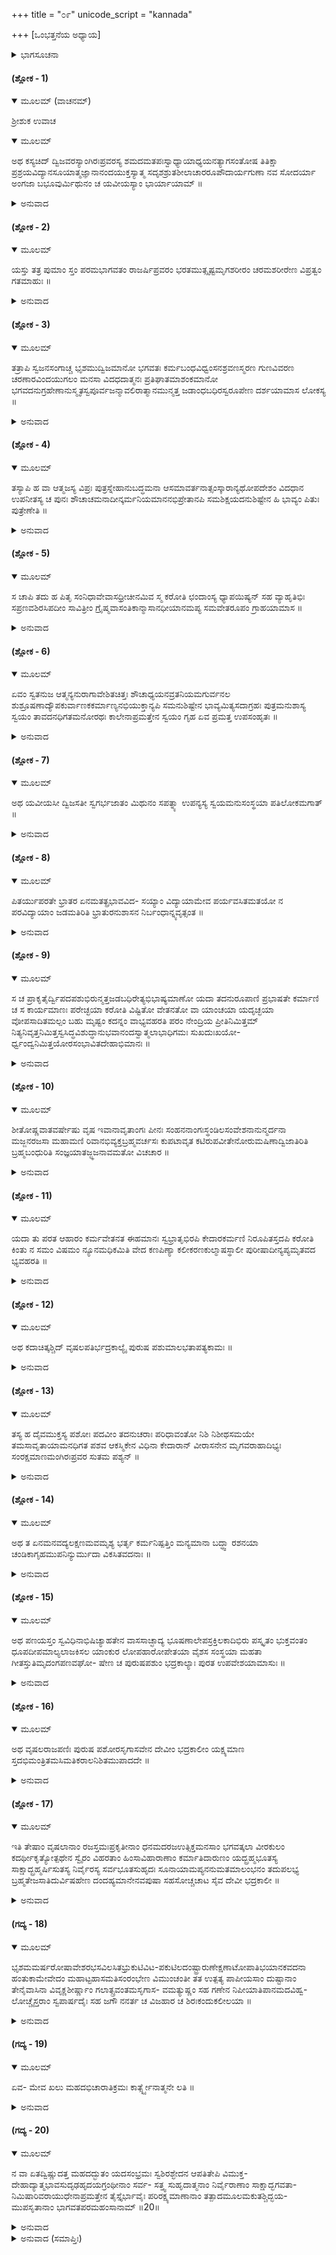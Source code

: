 +++
title = "೦೯"
unicode_script = "kannada"

+++
[ಒಂಭತ್ತನೆಯ ಅಧ್ಯಾಯ]



<details><summary>ಭಾಗಸೂಚನಾ</summary>

ಬ್ರಾಹ್ಮಣಕುಲದಲ್ಲಿ ಭರತನ ಜನ್ಮ - ಜಡನಂತೆ ಆಚರಣೆ
</details>

#### (ಶ್ಲೋಕ - 1)


<details open><summary>ಮೂಲಮ್ (ವಾಚನಮ್)</summary>

ಶ್ರೀಶುಕ ಉವಾಚ
</details>

<details open><summary>ಮೂಲಮ್</summary>

ಅಥ ಕಸ್ಯಚಿದ್ ದ್ವಿಜವರಸ್ಯಾಂಗಿರಃಪ್ರವರಸ್ಯ ಶಮದಮತಪಃಸ್ವಾಧ್ಯಾಯಾಧ್ಯಯನತ್ಯಾಗಸಂತೋಷ ತಿತಿಕ್ಷಾ ಪ್ರಶ್ರಯವಿದ್ಯಾನಸೂಯಾತ್ಮಜ್ಞಾನಾನಂದಯುಕ್ತಸ್ಯಾತ್ಮ ಸದೃಶಶ್ರುತಶೀಲಾಚಾರರೂಪೌದಾರ್ಯಗುಣಾ ನವ ಸೋದರ್ಯಾ ಅಂಗಜಾ ಬಭೂವುರ್ಮಿಥುನಂ ಚ ಯವೀಯಸ್ಯಾಂ ಭಾರ್ಯಾಯಾಮ್ ॥
</details>

<details><summary>ಅನುವಾದ</summary>

ಶ್ರೀಶುಕಮಹಾಮುನಿಗಳು ಹೇಳುತ್ತಾರೆ — ಪರೀಕ್ಷಿದ್ರಾಜನೇ! ಆಂಗಿರಸ ಗೋತ್ರದಲ್ಲಿ ಶಮ, ದಮ, ತಪಸ್ಸು, ಅಧ್ಯಯನ, ತ್ಯಾಗ, ಸಂತೋಷ, ಸಹನೆ, ವಿನಯ, ಕರ್ಮವಿದ್ಯೆ, ಅಸೂಯೆ ಇಲ್ಲದಿರುವಿಕೆ, ಆತ್ಮಜ್ಞಾನ ಮತ್ತು ಆನಂದ ಗಳೆಂಬ ಎಲ್ಲ ಸದ್ಗುಣಗಳಿಂದಲೂ ಸಂಪನ್ನನಾಗಿದ್ದ ಒಬ್ಬ ಬ್ರಾಹ್ಮಣ ಶ್ರೇಷ್ಠನಿದ್ದನು. ಅವನು ಹಿರಿಯ ಹೆಂಡತಿಯಲ್ಲಿ ವಿದ್ಯೆ, ಶೀಲ, ಆಚಾರ, ರೂಪ, ಔದಾರ್ಯ ಮುಂತಾದ ಗುಣಗಳುಳ್ಳ ತನಗೆ ಸಮಾನರಾದ ಒಂಭತ್ತು ಪುತ್ರರನ್ನು ಪಡೆದನು. ಕಿರಿಯ ಮಡದಿಯಲ್ಲಿ ಒಬ್ಬ ಪುತ್ರನೂ, ಒಬ್ಬಳು ಕನ್ಯೆಯೂ ಜನಿಸಿದರು. ॥1॥
</details>

#### (ಶ್ಲೋಕ - 2)


<details open><summary>ಮೂಲಮ್</summary>

ಯಸ್ತು ತತ್ರ ಪುಮಾಂ ಸ್ತಂ ಪರಮಭಾಗವತಂ ರಾಜರ್ಷಿಪ್ರವರಂ ಭರತಮುತ್ಸೃಷ್ಟಮೃಗಶರೀರಂ ಚರಮಶರೀರೇಣ ವಿಪ್ರತ್ವಂ ಗತಮಾಹುಃ ॥
</details>

<details><summary>ಅನುವಾದ</summary>

ಆ ಇಬ್ಬರು ಮಕ್ಕಳಲ್ಲಿ ಪುತ್ರನಾಗಿದ್ದವನೇ ಪರಮಭಾಗವತ ಶಿರೋಮಣಿಯೂ, ರಾಜರ್ಷಿಯೂ ಆಗಿದ್ದ ಭರತನಾಗಿದ್ದನು. ‘ಅವನು ಮೃಗಶರೀರವನ್ನು ತೊರೆದು ಕೊನೆಯ ಜನ್ಮದಲ್ಲಿ ಬ್ರಾಹ್ಮಣ ನಾಗಿದ್ದನು’ ಎಂದು ಮಹಾಪುರುಷರು ಹೇಳುತ್ತಾರೆ. ॥2॥
</details>

#### (ಶ್ಲೋಕ - 3)


<details open><summary>ಮೂಲಮ್</summary>

ತತ್ರಾಪಿ ಸ್ವಜನಸಂಗಾಚ್ಚ ಭೃಶಮುದ್ವಿಜಮಾನೋ ಭಗವತಃ ಕರ್ಮಬಂಧವಿಧ್ವಂಸನಶ್ರವಣಸ್ಮರಣ ಗುಣವಿವರಣ ಚರಣಾರವಿಂದಯುಗಲಂ ಮನಸಾ ವಿದಧದಾತ್ಮನಃ ಪ್ರತಿಘಾತಮಾಶಂಕಮಾನೋ ಭಗವದನುಗ್ರಹೇಣಾನುಸ್ಮೃತಸ್ವಪೂರ್ವಜನ್ಮಾವಲಿರಾತ್ಮಾನಮುನ್ಮತ್ತ ಜಡಾಂಧಬಧಿರಸ್ವರೂಪೇಣ ದರ್ಶಯಾಮಾಸ ಲೋಕಸ್ಯ ॥
</details>

<details><summary>ಅನುವಾದ</summary>

ಈ ಜನ್ಮದಲ್ಲಿಯೂ ಭಗವಂತನ ಕೃಪೆಯಿಂದ ತನ್ನ ಹಿಂದಿನ ಜನ್ಮಪರಂಪರೆಯ ನೆನಪು ಇದ್ದುದರಿಂದ ಅವನು ‘ತನ್ನ ಯೋಗದಲ್ಲಿ ಪುನಃ ವಿಘ್ನವು ಒದಗದಿರಲಿ’ ಎಂಬ ಆಶಂಕೆಯಿಂದಲೇ ತಮ್ಮ ಬಂಧುಗಳ ಸಹವಾಸದಿಂದಲೂ ಹೆದರುತ್ತಿದ್ದನು. ಯಾರ ಸ್ಮರಣೆ ಮತ್ತು ಗುಣಕೀರ್ತನೆಗಳನ್ನು ಸದಾಮಾಡುತ್ತಿರುವುದರಿಂದ ಸಕಲ ಕರ್ಮಬಂಧನಗಳು ಕತ್ತರಿಸಿಹೋಗುವವೋ, ಆ ಭಗವಂತನ ಅಡಿದಾವರೆಗಳನ್ನೇ ತನ್ನ ಹೃದಯದಲ್ಲಿ ಧರಿಸಿಕೊಂಡಿದ್ದು, ಬೇರೆಯವರ ದೃಷ್ಟಿಗೆ ತಾನು ಹುಚ್ಚನಂತೆಯೂ, ಮೂರ್ಖನಂತೆಯೂ, ಕುರುಡನಂತೆಯೂ, ಕಿವುಡನಂತೆಯೂ ತೋರ್ಪಡಿಸಿಕೊಳ್ಳುತ್ತಿದ್ದನು. ॥3॥
</details>

#### (ಶ್ಲೋಕ - 4)


<details open><summary>ಮೂಲಮ್</summary>

ತಸ್ಯಾಪಿ ಹ ವಾ ಆತ್ಮಜಸ್ಯ ವಿಪ್ರಃ ಪುತ್ರಸ್ನೇಹಾನುಬದ್ಧಮನಾ ಆಸಮಾವರ್ತನಾತ್ಸಂಸ್ಕಾರಾನ್ಯಥೋಪದೇಶಂ ವಿದಧಾನ ಉಪನೀತಸ್ಯ ಚ ಪುನಃ ಶೌಚಾಚಮನಾದೀನ್ಕರ್ಮನಿಯಮಾನನಭಿಪ್ರೇತಾನಪಿ ಸಮಶಿಕ್ಷಯದನುಶಿಷ್ಟೇನ ಹಿ ಭಾವ್ಯಂ ಪಿತುಃ ಪುತ್ರೇಣೇತಿ ॥
</details>

<details><summary>ಅನುವಾದ</summary>

ತಂದೆಗಾದರೋ ಇತರ ಮಕ್ಕಳಲ್ಲಿರುವಷ್ಟೇ ಪ್ರೇಮ ಇವನಲ್ಲಿಯೂ ಇತ್ತು. ಆ ವಿಪ್ರವರ್ಯನು ಹುಚ್ಚನಂತೆ ಕಾಣುತ್ತಿದ್ದ ತನ್ನ ಈ ಮಗನಿಗೂ ಶಾಸ್ತ್ರಾನುಸಾರವಾಗಿ ಸಮಾವರ್ತನದವರೆಗಿನ ವಿವಾಹ ಪೂರ್ವಭಾವಿಯಾದ ಸಂಸ್ಕಾರಗಳೆಲ್ಲವನ್ನು ಮಾಡಬೇಕೆಂಬ ಮನಸ್ಸಿನಿಂದ ಅವನಿಗೆ ಉಪನಯನಸಂಸ್ಕಾರ ಮಾಡಿದನು. ಹುಡುಗನಿಗೆ ಇಷ್ಟವಿಲ್ಲದಿದ್ದರೂ ತಂದೆಯು ಶಾಸ್ತ್ರವಿಧಿಗನುಸಾರವಾಗಿ ಶೌಚ-ಆಚಮನವೇ ಮುಂತಾದ ಎಲ್ಲ ಆವಶ್ಯಕ ಕರ್ಮಗಳನ್ನು ತನ್ನ ಕರ್ತವ್ಯವೆಂಬ ಭಾವನೆಯಿಂದ ಅವನಿಗೆ ಕಲಿಸಿದನು.॥4॥
</details>

#### (ಶ್ಲೋಕ - 5)


<details open><summary>ಮೂಲಮ್</summary>

ಸ ಚಾಪಿ ತದು ಹ ಪಿತೃ ಸಂನಿಧಾವೇವಾಸಧ್ರೀಚೀನಮಿವ ಸ್ಮ ಕರೋತಿ ಛಂದಾಂಸ್ಯ ಧ್ಯಾಪಯಿಷ್ಯನ್ ಸಹ ವ್ಯಾಹೃತಿಭಿಃ ಸಪ್ರಣವಶಿರಸಿಪದೀಂ ಸಾವಿತ್ರೀಂ ಗ್ರೈಷ್ಮವಾಸಂತಿಕಾನ್ಮಾಸಾನಧೀಯಾನಮಪ್ಯ ಸಮವೇತರೂಪಂ ಗ್ರಾಹಯಾಮಾಸ ॥
</details>

<details><summary>ಅನುವಾದ</summary>

ಆದರೆ ಭರತನಾದರೋ ತನ್ನ ತಂದೆಯ ಎದುರಿನಲ್ಲಿಯೇ ಅವನ ಉಪದೇಶಕ್ಕೆ ವಿರುದ್ಧವಾಗಿಯೇ ಆಚರಿಸುತ್ತಿದ್ದನು. ವರ್ಷಾಕಾಲದಲ್ಲಿ ಅವನಿಗೆ ವೇದಾಧ್ಯಯನವನ್ನು ಪ್ರಾರಂಭಿಸ ಬೇಕೆಂದು ತಂದೆಯು ಬಯಸುತ್ತಿದ್ದನು. ಆದರೆ ವಸಂತ ಮತ್ತು ಗ್ರೀಷ್ಮಋತುಗಳ ನಾಲ್ಕು ತಿಂಗಳು ಹೇಳಿ ಕೊಟ್ಟರೂ ಭರತನಿಗೆ ವ್ಯಾಹೃತಿ ಮತ್ತು ಗಾಯತ್ರಿಶಿರಸ್ಸಿನಿಂದ ಕೂಡಿದ ತ್ರಿಪದಾ ಗಾಯತ್ರಿ ಮಂತ್ರವನ್ನೂ ಕೂಡ ಚೆನ್ನಾಗಿಕಲಿಸಲಾಗಲಿಲ್ಲ. ॥5॥
</details>

#### (ಶ್ಲೋಕ - 6)


<details open><summary>ಮೂಲಮ್</summary>

ಏವಂ ಸ್ವತನುಜ ಆತ್ಮನ್ಯನುರಾಗಾವೇಶಿತಚಿತ್ತಃ ಶೌಚಾಧ್ಯಯನವ್ರತನಿಯಮಗುರ್ವನಲ ಶುಶ್ರೂಷಣಾದ್ಯೌಪಕುರ್ವಾಣಕಕರ್ಮಾಣ್ಯನಭಿಯುಕ್ತಾನ್ಯಪಿ ಸಮನುಶಿಷ್ಟೇನ ಭಾವ್ಯಮಿತ್ಯಸದಾಗ್ರಹಃ ಪುತ್ರಮನುಶಾಸ್ಯ ಸ್ವಯಂ ತಾವದನಧಿಗತಮನೋರಥಃ ಕಾಲೇನಾಪ್ರಮತ್ತೇನ ಸ್ವಯಂ ಗೃಹ ಏವ ಪ್ರಮತ್ತ ಉಪಸಂಹೃತಃ ॥
</details>

<details><summary>ಅನುವಾದ</summary>

ಹೀಗಿದ್ದರೂ ತಂದೆಗೆ ಆ ಬಾಲಕನ ಮೇಲೆ ತನ್ನ ಆತ್ಮದಲ್ಲಿರುವಷ್ಟೇ ಪ್ರೇಮವು ತುಂಬಿತ್ತು. ಅದಕ್ಕಾಗಿ ಆತನಿಗೆ ಕಲಿಯುವ ಪ್ರವೃತ್ತಿಯೇ ಇಲ್ಲದಿದ್ದರೂ ‘ಪುತ್ರನಿಗೆ ಒಳ್ಳೆಯ ಶಿಕ್ಷಣವನ್ನು ನೀಡಬೇಕು’ ಎಂಬ ಆಗ್ರಹದಿಂದ ಅವನಿಗೆ ಶೌಚ, ವೇದಾಧ್ಯಯನ, ವ್ರತ,ನಿಯಮ, ಗುರುವಿನ ಮತ್ತು ಅಗ್ನಿಯ ಸೇವೆ ಇವೇ ಮುಂತಾದ ಬ್ರಹ್ಮಚರ್ಯಾಶ್ರಮದ ಆವಶ್ಯಕವಾದ ನಿಯಮಗಳನ್ನು ಕಲಿಸುತ್ತಲೇ ಇದ್ದನು. ಆದರೆ ಪುತ್ರನನ್ನು ಶಿಕ್ಷಿತನನ್ನಾಗಿ ನೋಡುವ ಅವನ ಮನೋರಥ ಪೂರ್ಣವಾಗಲೇ ಇಲ್ಲ. ಸ್ವತಃ ತಾನೂ ಕೂಡ ಭಗವದ್ಭಜನರೂಪವಾದ ಮುಖ್ಯ ಕರ್ತವ್ಯವನ್ನು ಮರೆತು ಕೇವಲ ಮನೆವಾರ್ತೆಯಲ್ಲೇ ತೊಡಗಿರುತ್ತಾ ಎಚ್ಚರಿಕೆ ಇಲ್ಲದಿರುವಾಗಲೇ ಕಾಲವಶನಾದನು. ॥6॥
</details>

#### (ಶ್ಲೋಕ - 7)


<details open><summary>ಮೂಲಮ್</summary>

ಅಥ ಯವೀಯಸೀ ದ್ವಿಜಸತೀ ಸ್ವಗರ್ಭಜಾತಂ ಮಿಥುನಂ  ಸಪತ್ನ್ಯಾ ಉಪನ್ಯಸ್ಯ ಸ್ವಯಮನುಸಂಸ್ಥಯಾ ಪತಿಲೋಕಮಗಾತ್ ॥
</details>

<details><summary>ಅನುವಾದ</summary>

ಆಗ ಅವನ ಕಿರಿಯ ಹೆಂಡತಿಯು ತನ್ನಲ್ಲಿ ಹುಟ್ಟಿದ ಇಬ್ಬರು ಬಾಲಕರನ್ನು ತನ್ನ ಸವತಿಗೆ ಒಪ್ಪಿಸಿ ತಾನು ಸಹಗಮನಮಾಡಿ ಪತಿಲೋಕವನ್ನು ಸೇರಿದಳು. ॥7॥
</details>

#### (ಶ್ಲೋಕ - 8)


<details open><summary>ಮೂಲಮ್</summary>

ಪಿತರ್ಯುಪರತೇ ಭ್ರಾತರ ಏನಮತತ್ಪ್ರಭಾವವಿದ- ಸಯ್ಯಾಂ ವಿದ್ಯಾಯಾಮೇವ ಪರ್ಯವಸಿತಮತಯೋ ನ ಪರವಿದ್ಯಾಯಾಂ ಜಡಮತಿರಿತಿ ಭ್ರಾತುರನುಶಾಸನ ನಿರ್ಬಂಧಾನ್ನ್ಯವೃತ್ಸಂತ ॥
</details>

<details><summary>ಅನುವಾದ</summary>

ಭರತನ ಒಡಹುಟ್ಟಿದವರೆಲ್ಲರೂ ಕರ್ಮಕಾಂಡವನ್ನೇ ಸರ್ವ ಶ್ರೇಷ್ಠವೆಂದು ತಿಳಿಯುತ್ತಿದ್ದರು. ಬ್ರಹ್ಮಜ್ಞಾನರೂಪ ವಾದ ಪರಾವಿದ್ಯೆಯ ಪರಿಚಯವೇ ಇಲ್ಲದವರೂ, ಭರತನ ಪ್ರಭಾವವನ್ನು ಅರಿಯದವರೂ ಆಗಿದ್ದು, ಅವನನ್ನು ಶುದ್ಧ ಮೂರ್ಖನೆಂದೇ ತಿಳಿಯುತ್ತಿದ್ದರು. ಆದ್ದರಿಂದ ತಂದೆಯು ಸರ್ಗಸ್ಥನಾದ ಬಳಿಕ ಅವರು ಅವನನ್ನು ಓದು-ಬರಹವನ್ನು ಕಲಿಸುವ ಆಗ್ರಹವನ್ನು ಬಿಟ್ಟುಬಿಟ್ಟರು. ॥8॥
</details>

#### (ಶ್ಲೋಕ - 9)


<details open><summary>ಮೂಲಮ್</summary>

ಸ ಚ ಪ್ರಾಕೃತೈರ್ದ್ವಿಪದಪಶುಭಿರುನ್ಮತ್ತಜಡಬಧಿರೇತ್ಯಭಿಭಾಷ್ಯಮಾಣೋ ಯದಾ ತದನುರೂಪಾಣಿ ಪ್ರಭಾಷತೇ ಕರ್ಮಾಣಿ ಚ ಸ ಕಾರ್ಯಮಾಣಃ ಪರೇಚ್ಛಯಾ ಕರೋತಿ ವಿಷ್ಟಿತೋ ವೇತನತೋ ವಾ ಯಾಂಚಯಾ ಯದೃಚ್ಛಯಾ ವೋಪಸಾದಿತಮಲ್ಪಂ ಬಹು ಮೃಷ್ಟಂ ಕದನ್ನಂ ವಾಭ್ಯವಹರತಿ ಪರಂ ನೇಂದ್ರಿಯ ಪ್ರೀತಿನಿಮಿತ್ತಮ್  ನಿತ್ಯನಿವೃತ್ತನಿಮಿತ್ತಸ್ವಸಿದ್ಧವಿಶುದ್ಧಾನುಭವಾನಂದಸ್ವಾತ್ಮಲಾಭಾಧಿಗಮಃ  ಸುಖದುಃಖಯೋ- ರ್ಧ್ವಂದ್ವನಿಮಿತ್ತಯೋರಸಂಭಾವಿತದೇಹಾಭಿಮಾನಃ ॥
</details>

<details><summary>ಅನುವಾದ</summary>

ಭರತನಿಗೆ ಮಾನಾಪಮಾನದ ಭಾವನೆಯೇ ಇರಲಿಲ್ಲ. ಅದರಿಂದ ಸಾಧಾರಣ ನರಪಶುಗಳು ಅವನನ್ನು ಹುಚ್ಚ, ಮೂರ್ಖ ಅಥವಾ ಕಿವುಡ ಎಂದು ಹೇಳಿ ಕರೆದಾಗಲೂ ಅವನು ಅದಕ್ಕೆ ಅನುರೂಪವಾಗಿಯೇ ಮಾತಾಡುತ್ತಿದ್ದನು. ಯಾರಾದರೂ ತನ್ನಿಂದ ಏನೇ ಕೆಲಸವನ್ನು ಮಾಡಿಸಿಕೊಳ್ಳಲು ಬಯಸಿದರೆ ಅವರ ಇಚ್ಛೆಗನುಗುಣವಾಗಿ ಆ ಕೆಲಸವನ್ನು ಮಾಡಿಕೊಡು ತ್ತಿದ್ದನು. ಕೂಲಿ ಇಲ್ಲದ ಬಿಟ್ಟಿಯ ಕೆಲಸವನ್ನಾಗಲೀ, ಕೂಲಿಯ ಕೆಲಸವನ್ನಾಗಲೀ, ಯಾರಾದರೂ ಮಾಡಲು ಬೇಡಿದರೆ ಅವರನ್ನು ಏನೂ ಕೇಳದೆ ಅವರು ಸ್ವಲ್ಪವೋ ಹೆಚ್ಚಾಗಿಯೋ ಎಷ್ಟು ಕೊಟ್ಟರೆ ಅಷ್ಟನ್ನು, ಒಳ್ಳೆಯ ಅನ್ನವೋ, ಕೆಟ್ಟ ಅನ್ನವೋ ಏನೂ ಕೊಟ್ಟರೂ ನಾಲಿಗೆಯ ರುಚಿ ನೋಡದೆಯೇ ತಿಂದುಬಿಡುತ್ತಿದ್ದನು. ಸ್ವತಃ ಸಿದ್ಧವಾದ ಕೇವಲ ಜ್ಞಾನಾನಂದ ಸ್ವರೂಪವಾದ ಆತ್ಮಜ್ಞಾನವು ಆತನಿಗೆ ಉಂಟಾಗಿದ್ದರಿಂದ ಶೀತ-ಉಷ್ಣ, ಮಾನ-ಅಪಮಾನ ಮುಂತಾದ ದ್ವಂದ್ವ ಗಳಿಂದುಂಟಾಗುವ ಸುಖ-ದುಃಖಾದಿಗಳಲ್ಲಿ ದೇಹಾಭಿ ಮಾನದ ಸ್ಫೂರ್ತಿಯೇ ಆತನಿಗೆ ಉಂಟಾಗುತ್ತಿರಲಿಲ್ಲ. ॥9॥
</details>

#### (ಶ್ಲೋಕ - 10)


<details open><summary>ಮೂಲಮ್</summary>

ಶೀತೋಷ್ಣವಾತವರ್ಷೇಷು ವೃಷ ಇವಾನಾವೃತಾಂಗಃ ಪೀನಃ ಸಂಹನನಾಂಗಃಸ್ಥಂಡಿಲಸಂವೇಶನಾನುನ್ಮರ್ದನಾ ಮಜ್ಜನರಜಸಾ ಮಹಾಮಣಿ ರಿವಾನಭಿವ್ಯಕ್ತಬ್ರಹ್ಮವರ್ಚಸಃ ಕುಪಟಾವೃತ ಕಟಿರುಪವೀತೇನೋರುಮಷಿಣಾದ್ವಿಜಾತಿರಿತಿ ಬ್ರಹ್ಮಬಂಧುರಿತಿ ಸಂಜ್ಞಯಾತಜ್ಜ್ಞಜನಾವಮತೋ ವಿಚಚಾರ  ॥
</details>

<details><summary>ಅನುವಾದ</summary>

ಚಳಿ, ಸೆಕೆ, ಮಳೆ, ಬಿರುಗಾಳಿ ಇವಾವುದನ್ನೂ ಲೆಕ್ಕಿಸದೆ ಬರಿಮೈಯಲ್ಲಿ ಎಲ್ಲೆಂದರಲ್ಲಿ ಬಿದ್ದು ಕೊಂಡಿರುತ್ತಿದ್ದನು. ಆದರೆ ಅವನ ಅಂಗಾಂಗಗಳೆಲ್ಲವೂ ದಷ್ಟಪುಷ್ಟವಾಗಿ ದೃಢವಾಗಿದ್ದವು. ಅವನು ಬರೀ ನೆಲದಲ್ಲೇ ಬಿದ್ದುಕೊಂಡಿರುತ್ತಿದ್ದನು. ಎಂದೂ ಎಣ್ಣೆ ಹಚ್ಚಿಕೊಳ್ಳುತ್ತಿರಲಿಲ್ಲ. ಸ್ನಾನವನ್ನೂ ಮಾಡುತ್ತಿರಲಿಲ್ಲ. ಇದರಿಂದ ದೇಹಕ್ಕೆ ಕೊಳೆಯು ಸದಾಮೆತ್ತಿಕೊಂಡಿರುತ್ತಿತ್ತು. ಅವನ ಬ್ರಹ್ಮ ತೇಜಸ್ಸು ಧೂಳಿನಿಂದ ಮುಚ್ಚಿಕೊಂಡಿರುವ ಅಮೂಲ್ಯವಾದ ಮಣಿ-ಮಾಣಿಕ್ಯದಂತೆ ಅಡಗಿಕೊಂಡಿತ್ತು. ನಡುವಿಗೆ ಒಂದು ಕೊಳೆಯಾದ ಬಟ್ಟೆಯನ್ನು ಸುತ್ತಿಕೊಂಡಿರುತ್ತಿದ್ದನು. ಅವನ ಜನಿವಾರವೂ ತುಂಬಾ ಕೊಳಕಾಗಿತ್ತು. ಆದ್ದರಿಂದ ಅಜ್ಞಾನಿಗಳು ‘ಈತನು ಯಾವನೋ ಒಬ್ಬ ಬ್ರಾಹ್ಮಣನು, ಆದರೆ ಅಧಮ ಬ್ರಾಹ್ಮಣನು’ ಎಂದು ಹೇಳಿ ಅವನನ್ನು ತಿರಸ್ಕರಿಸುತ್ತಿದ್ದರು. ಆದರೆ ಭರತನು ಅದಾವುದನ್ನೂ ವಿಚಾರ ಮಾಡದೆ ಸ್ವಚ್ಛಂದವಾಗಿ ಓಡಾಡುತ್ತಿದ್ದನು. ॥10॥
</details>

#### (ಶ್ಲೋಕ - 11)


<details open><summary>ಮೂಲಮ್</summary>

ಯದಾ ತು ಪರತ ಆಹಾರಂ ಕರ್ಮವೇತನತ ಈಹಮಾನಃ ಸ್ವಭ್ರಾತೃಭಿರಪಿ ಕೇದಾರಕರ್ಮಣಿ ನಿರೂಪಿತಸ್ತದಪಿ ಕರೋತಿ ಕಿಂತು ನ ಸಮಂ ವಿಷಮಂ ನ್ಯೂನಮಧಿಕಮಿತಿ ವೇದ ಕಣಪಿಣ್ಯಾ ಕಲೀಕರಣಕುಲ್ಮಾಷಸ್ಥಾಲೀ ಪುರೀಷಾದೀನ್ಯಪ್ಯಮೃತವದ ಭ್ಯವಹರತಿ ॥
</details>

<details><summary>ಅನುವಾದ</summary>

ಇತರರ ಮನೆಗಳಲ್ಲಿ ಕೆಲಸವನ್ನು ಮಾಡಿ ಹೊಟ್ಟೆಹೊರೆಯುವುದನ್ನು ಕಂಡು ಭರತನ ಸೋದರರು ಆತನನ್ನು ಕೆಸರುಗದ್ದೆಯ ಕೆಲಸಕ್ಕೆ ನೇಮಿಸಿದರು. ಆ ಮಹಾತ್ಮನು ಅದನ್ನೂ ಮಾಡ ತೊಡಗಿದನು. ಆದರೆ ಆತನಿಗೆ ಗದ್ದೆಯ ಭೂಮಿಯು ಸಮತಲವಾಗಿದೆಯೇ, ಎತ್ತರ-ತಗ್ಗಾಗಿದೆಯೇ, ಚಿಕ್ಕದಾಗಿದೆಯೇ, ದೊಡ್ಡದಾಗಿದೆಯೇ ಎಂಬುದರ ಕಡೆಗೆ ಸ್ವಲ್ಪವೂ ಗಮನವಿರಲಿಲ್ಲ. ಸಹೋದರರು ಆತನಿಗೆ ನುಚ್ಚನ್ನೋ, ಹಿಂಡಿ ಯನ್ನೋ, ತೌಡನ್ನೋ ಹಳಸಿಹೋದ ಉದ್ದನ್ನೋ, ಪಾತ್ರೆ ಯಲ್ಲಿ ಅಂಟಿಕೊಂಡಿದ್ದ ಸೀದುಹೋದ ಅನ್ನವನ್ನೋ ತಿನ್ನಲು ಕೊಡುತ್ತಿದ್ದರು. ಅದನ್ನು ಅವನು ಅಮೃತತುಲ್ಯವೆಂದು ಭಾವಿಸಿ ತಿಂದುಬಿಡುತ್ತಿದ್ದನು. ॥11॥
</details>

#### (ಶ್ಲೋಕ - 12)


<details open><summary>ಮೂಲಮ್</summary>

ಅಥ ಕದಾಚಿತ್ಕಶ್ಚಿದ್ ವೃಷಲಪತಿರ್ಭದ್ರಕಾಲ್ಯೈ ಪುರುಷ ಪಶುಮಾಲಭತಾಪತ್ಯಕಾಮಃ ॥
</details>

<details><summary>ಅನುವಾದ</summary>

ಹೀಗಿರುವಾಗ ಒಮ್ಮೆ ಅಧರ್ಮಿಷ್ಠನಾದ ಕಳ್ಳರತಂಡದ ನಾಯಕನು ಪುತ್ರಕಾಮನೆಗಾಗಿ ಭದ್ರಕಾಲಿಗೆ ನರಬಲಿ ಯನ್ನು ಕೊಡುವ ಸಂಕಲ್ಪ ಮಾಡಿದನು. ॥12॥
</details>

#### (ಶ್ಲೋಕ - 13)


<details open><summary>ಮೂಲಮ್</summary>

ತಸ್ಯ ಹ ದೈವಮುಕ್ತಸ್ಯ ಪಶೋಃ ಪದವೀಂ ತದನುಚರಾಃ ಪರಿಧಾವಂತೋ ನಿಶಿ ನಿಶೀಥಸಮಯೇ ತಮಸಾವೃತಾಯಾಮನಧಿಗತ ಪಶವ ಆಕಸ್ಮಿಕೇನ ವಿಧಿನಾ ಕೇದಾರಾನ್ ವೀರಾಸನೇನ ಮೃಗವರಾಹಾದಿಭ್ಯಃ ಸಂರಕ್ಷಮಾಣಮಂಗಿರಃಪ್ರವರ ಸುತಮ ಪಶ್ಯನ್ ॥
</details>

<details><summary>ಅನುವಾದ</summary>

ಅವನು ಬಲಿಕೊಡುವುದಕ್ಕಾಗಿ ಹಿಡಿದುಹಾಕಿದ್ದ ಮನುಷ್ಯರೂಪದ ಪಶುವು ದೈವವಶದಿಂದ ಸೆರೆಯಿಂದ ತಪ್ಪಿಸಿಕೊಂಡು ಓಡಿ ಹೋಯಿತು. ಅವನನ್ನು ಹುಡುಕುವುದಕ್ಕಾಗಿ ನಾಯಕನ ಸೇವಕರು ನಾಲ್ಕೂ ಕಡೆಗಳಲ್ಲಿ ಓಡಿದರು. ಆದರೆ ಕಗ್ಗತ್ತಲೆ ಕವಿದಿದ್ದ ಅರ್ಧರಾತ್ರಿಯಲ್ಲಿ ಅವನು ಎಲ್ಲಿಯೂ ಸಿಗಲಿಲ್ಲ. ಅದೇ ಸಮಯದಲ್ಲಿ ದೈವಯೋಗದಿಂದ ಅವರ ದೃಷ್ಟಿಯು ಅಕಸ್ಮಾತ್ತಾಗಿ ಜಿಂಕೆ-ಹಂದಿ ಮುಂತಾದ ಪ್ರಾಣಿಗಳಿಂದ ಹೊಲವನ್ನು ಕಾಯುವುದಕ್ಕಾಗಿ ವೀರಾಸನದಲ್ಲಿ ಕುಳಿತಿದ್ದ ಆಂಗೀರಸ ಗೋತ್ರದ ಬ್ರಾಹ್ಮಣಕುಮಾರ ಭರತನ ಮೇಲೆ ಬಿತ್ತು. ॥13॥
</details>

#### (ಶ್ಲೋಕ - 14)


<details open><summary>ಮೂಲಮ್</summary>

ಅಥ ತ ಏನಮನವದ್ಯಲಕ್ಷಣಮವಮೃಶ್ಯ ಭರ್ತೃ ಕರ್ಮನಿಷ್ಪತ್ತಿಂ ಮನ್ಯಮಾನಾ ಬದ್ಧ್ವಾ ರಶನಯಾ ಚಂಡಿಕಾಗೃಹಮುಪನಿನ್ಯುರ್ಮುದಾ ವಿಕಸಿತವದನಾಃ ॥
</details>

<details><summary>ಅನುವಾದ</summary>

‘ಇದು ತುಂಬಾ ಒಳ್ಳೆಯ ಲಕ್ಷಣಗಳಿಂದ ಕೂಡಿದ ನರಪಶುವಾಗಿದೆ. ಇದರಿಂದ ನಮ್ಮ ಒಡೆಯನ ಕಾರ್ಯವು ಖಂಡಿತವಾಗಿ ಸಿದ್ಧಿಸುವುದು’ ಎಂಬ ಭಾವನೆಯಿಂದ ಅವರ ಮುಖಗಳು ಆನಂದದಿಂದ ಅರಳಿದವು. ಒಡನೆಯೇ ಆತನನ್ನು ಹಗ್ಗಗಳಿಂದ ಕಟ್ಟಿ ಚಂಡಿಕಾದೇವಿಯ ದೇವಾಲಯಕ್ಕೆ ತಂದರು. ॥14॥
</details>

#### (ಶ್ಲೋಕ - 15)


<details open><summary>ಮೂಲಮ್</summary>

ಅಥ ಪಣಯಸ್ತಂ ಸ್ವವಿಧಿನಾಭಿಷಿಚ್ಯಾಹತೇನ ವಾಸಸಾಚ್ಛಾದ್ಯ ಭೂಷಣಾಲೇಪಸ್ರಕ್ತಿಲಕಾದಿಭಿರು ಪಸ್ಕೃತಂ ಭುಕ್ತವಂತಂ ಧೂಪದೀಪಮಾಲ್ಯಲಾಜಕಿಸಲ ಯಾಂಕುರ ಲೋಪಹಾರೋಪೇತಯಾ ವೈಶಸ ಸಂಸ್ಥಯಾ ಮಹತಾ ಗೀತಸ್ತುತಿಮೃದಂಗಪಣವಘೋ- ಷೇಣ ಚ ಪುರುಷಪಶುಂ ಭದ್ರಕಾಲ್ಯಾಃ ಪುರತ ಉಪವೇಶಯಾಮಾಸುಃ ॥
</details>

<details><summary>ಅನುವಾದ</summary>

ಅನಂತರ ಆ ಕಳ್ಳರು ತಮ್ಮ ಪದ್ಧತಿಯಂತೆ ಆತನಿಗೆ ವಿಧಿಪೂರ್ವಕವಾಗಿ ಸ್ನಾನಮಾಡಿಸಿ, ಹೊಸ ಬಟ್ಟೆಗಳನ್ನು ಉಡಿಸಿ, ಬಗೆ-ಬಗೆಯ ಒಡವೆಗಳಿಂದಲೂ, ಗಂಧ, ಮಾಲೆ, ತಿಲಕ ಮುಂತಾದವುಗಳಿಂದ ಚೆನ್ನಾಗಿ ಅಲಂಕರಿಸಿ, ಊಟ ಮಾಡಿಸಿದರು. ಮತ್ತೆ ಧೂಪ, ದೀಪ, ಮಾಲೆ, ಅರಳು, ಎಲೆ, ಧಾನ್ಯದ ಮೊಳಕೆ, ಫಲಗಳು ಮುಂತಾದ ಪೂಜಾಸಾಮಗ್ರಿಗಳೊಡನೆ ಬಲಿದಾನದ ವಿಧಿಯಂತೆ ಹಾಡುಗಳನ್ನು ಹಾಡುತ್ತಾ, ಸ್ತುತಿಸುತ್ತಾ, ಮೃದಂಗ, ಡೋಲು ಮುಂತಾದ ವಾದ್ಯಗಳನ್ನು ನುಡಿಸುತ್ತಾ ಆ ನರಪಶುವನ್ನು ಭದ್ರಕಾಳಿಯ ಮುಂದೆ ತಲೆಬಾಗಿಸಿ ಕುಳ್ಳಿರಿಸಿದರು. ॥15॥
</details>

#### (ಶ್ಲೋಕ - 16)


<details open><summary>ಮೂಲಮ್</summary>

ಅಥ ವೃಷಲರಾಜಪಣಿಃ ಪುರುಷ ಪಶೋರಸೃಗಾಸವೇನ ದೇವೀಂ ಭದ್ರಕಾಲೀಂ ಯಕ್ಷ್ಯಮಾಣ ಸ್ತದಭಿಮಂತ್ರಿತಮಸಿಮತಿಕರಾಲನಿಶಿತಮುಪಾದದೇ ॥
</details>

<details><summary>ಅನುವಾದ</summary>

ಅನಂತರ ಕಳ್ಳರ ಪುರೋಹಿತನಾದ ದರೋಡೆಕೋರನು ಆ ನರ ಪಶುವಿನ ರಕ್ತದಿಂದ ದೇವಿಯನ್ನು ತೃಪ್ತಿಪಡಿಸಲಿಕ್ಕಾಗಿ ದೇವೀಮಂತ್ರಗಳಿಂದ ಅಭಿಮಂತ್ರಿಸಿದ ಒಂದು ಹರಿತವಾದ ಖಡ್ಗವನ್ನು ಎತ್ತಿಕೊಂಡನು. ॥16॥
</details>

#### (ಶ್ಲೋಕ - 17)


<details open><summary>ಮೂಲಮ್</summary>

ಇತಿ ತೇಷಾಂ ವೃಷಲಾನಾಂ ರಜಸ್ತಮಃಪ್ರಕೃತೀನಾಂ ಧನಮದರಜಉತ್ಸಿಕ್ತಮನಸಾಂ ಭಗವತ್ಕಲಾ ವೀರಕುಲಂ ಕದರ್ಥೀಕೃತ್ಯೋತ್ಪಥೇನ ಸ್ವೈರಂ ವಿಹರತಾಂ ಹಿಂಸಾವಿಹಾರಾಣಾಂ ಕರ್ಮಾತಿದಾರುಣಂ ಯದ್ಬ್ರಹ್ಮಭೂತಸ್ಯ ಸಾಕ್ಷಾದ್ಬ್ರಹ್ಮರ್ಷಿಸುತಸ್ಯ ನಿರ್ವೈರಸ್ಯ ಸರ್ವಭೂತಸುಹೃದಃ ಸೂನಾಯಾಮಪ್ಯನನುಮತಮಾಲಂಭನಂ ತದುಪಲಭ್ಯ ಬ್ರಹ್ಮತೇಜಸಾತಿದುರ್ವಿಷಹೇಣ ದಂದಹ್ಯಮಾನೇನವಪುಷಾ ಸಹಸೋಚ್ಚಚಾಟ ಸೈವ ದೇವೀ ಭದ್ರಕಾಲೀ ॥
</details>

<details><summary>ಅನುವಾದ</summary>

ಆ ದರೋಡೆಕೋರರಾದರೋ ಸ್ವಾಭಾವಿಕವಾಗಿಯೇ ರಜೋಗುಣೀ-ತಮೋಗುಣಿಗಳಾಗಿದ್ದರು. ಅಲ್ಲದೆ ಧನ ಮದದಿಂದ ಅವರ ಚಿತ್ತವು ಮತ್ತೇರಿತ್ತು. ಹಿಂಸೆಯಲ್ಲೇ ಅವರಿಗೆ ಅಭಿರುಚಿಯಿತ್ತು. ಆ ಸಮಯದಲ್ಲಿ ಅವರು ಶ್ರೀಭಗವಂತನ ಅಂಶಸ್ವರೂಪನಾದ ಬ್ರಾಹ್ಮಣಕುಲವನ್ನು ತಿರಸ್ಕರಿಸಿ ಸ್ವಚ್ಛಂದವಾಗಿ ದುರ್ಮಾರ್ಗದ ಕಡೆಗೆ ಮುನ್ನುಗ್ಗಿ ದ್ದರು. ಆಪತ್ಕಾಲದಲ್ಲಿ ಯಾವ ಹಿಂಸೆಯನ್ನು ಅನುಮೋದಿಸ ಲಾಗಿದೆಯೋ ಅದರಲ್ಲಿಯೂ ಬ್ರಾಹ್ಮಣನ ವಧೆಯನ್ನು ಪೂರ್ಣವಾಗಿ ನಿಷೇಧಿಸಲ್ಪಟ್ಟಿದೆ. ಅದರಲ್ಲಿಯೂ ಇವನು ಸಾಕ್ಷಾತ್ ಬ್ರಹ್ಮಭಾವವನ್ನು ಹೊಂದಿದ, ವೈರಭಾವಹೀನ ಹಾಗೂ ಸಮಸ್ತ ಪ್ರಾಣಿಗಳಲ್ಲಿಯೂ ಸೌಹಾರ್ದವನ್ನೂ ಹೊಂದಿದ್ದ ಬ್ರಹ್ಮರ್ಷಿಕುಮಾರನನ್ನು ಬಲಿಕೊಡಲು ಬಯಸುತ್ತಿದ್ದರು. ಇಂತಹ ಭಯಂಕರವಾದ ಕುಕರ್ಮವನ್ನು ಕಂಡು ಭದ್ರ ಕಾಳಿಯ ಶರೀರದಲ್ಲಿ ತಡೆಯಲಸಾಧ್ಯವಾದ ಭರತನ ಬ್ರಹ್ಮ ತೇಜಸ್ಸಿನ ತಾಪವು ತುಂಬಿ ಆಕೆಯು ಇದ್ದಕ್ಕಿದ್ದಂತೆ ಮೂರ್ತಿಯನ್ನು ಒಡೆದುಕೊಂಡು ಅಲ್ಲಿ ಪ್ರಕಟಳಾದಳು. ॥17॥
</details>

#### (ಗದ್ಯ - 18)


<details open><summary>ಮೂಲಮ್</summary>

ಭೃಶಮಮರ್ಷರೋಷಾವೇಶರಭಸವಿಲಸಿತಭ್ರುಕುಟಿವಿಟ-ಪಕುಟಿಲದಂಷ್ಟ್ರಾರುಣೇಕ್ಷಣಾಟೋಪಾತಿಭಯಾನಕವದನಾ ಹಂತುಕಾಮೇವೇದಂ ಮಹಾಟ್ಟಹಾಸಮತಿಸಂರಂಭೇಣ ವಿಮುಂಚಂತೀ ತತ ಉತ್ಪತ್ಯ ಪಾಪೀಯಸಾಂ ದುಷ್ಟಾನಾಂ ತೇನೈವಾಸಿನಾ ವಿವೃಕ್ಣಶೀರ್ಷ್ಣಾಂ ಗಲಾತ್ಸ್ರವಂತಮಸೃಗಾಸ- ವಮತ್ಯುಷ್ಣಂ ಸಹ ಗಣೇನ ನಿಪೀಯಾತಿಪಾನಮದವಿಹ್ವ- ಲೋಚ್ಚೈಸ್ತರಾಂ ಸ್ವಪಾರ್ಷದೈಃ ಸಹ ಜಗೌ ನನರ್ತ ಚ ವಿಜಹಾರ ಚ ಶಿರಃಕಂದುಕಲೀಲಯಾ ॥
</details>

<details><summary>ಅನುವಾದ</summary>

ಕಡುರೋಷದಿಂದಲೂ, ಅಸಹನೆಯಿಂದಲೂ ಆಕೆಯ ಹುಬ್ಬುಗಳು ಮೇಲೆದ್ದು ಗಂಟುಹಾಕಿಕೊಂಡಿದ್ದವು. ಕರಾಳವಾದ ಕೋರೆದಾಡೆಗಳು ಹೊರಗೆ ಚಾಚಿಕೊಂಡಿದ್ದವು. ಕಣ್ಣುಗಳು ಕೆಂಪಾಗಿ ಆಕೆಯ ಮುಖವು ಅತ್ಯಂತ ಭೀಕರವಾಗಿತ್ತು. ಆಕೆಯ ಆ ಕರಾಳವಾದ ರೂಪವನ್ನು ನೋಡಿದಾಗ ಆಕೆಯು ಈ ಜಗತ್ತನ್ನೇ ಸಂಹರಿಸಿ ಬಿಡುವಳೋ ಎಂಬಂತೆ ತೋರುತ್ತಿತ್ತು. ದೇವಿಯು ರೋಷಾವೇಶದಿಂದ ಗಟ್ಟಿಯಾಗಿ ಅಟ್ಟಹಾಸ ಮಾಡಿ ಪುರೋಹಿತನ ಕೈಯಿಂದ ಅಭಿಮಂತ್ರಿತವಾದ ಆ ಖಡ್ಗವನ್ನು ಕಿತ್ತುಕೊಂಡು ಅದರಿಂದಲೇ ಆ ಎಲ್ಲ ಪಾಪಿಗಳ ತಲೆಗಳನ್ನೂ ಕಡಿದು ಹಾರಿಸಿದಳು ಮತ್ತು ತನ್ನ ಗಣಗಳೊಡನೆ ಆ ದುಷ್ಟರ ಕುತ್ತಿಗೆಗಳಿಂದ ಹರಿಯುತ್ತಿದ್ದ ಬಿಸಿರಕ್ತ ರೂಪದ ಮದ್ಯವನ್ನು ಕುಡಿದು ಹುಚ್ಚೇರಿ ಗಟ್ಟಿಯಾಗಿ ಹಾಡುತ್ತಾ ಕುಣಿದು ಕುಪ್ಪಳಿಸುತ್ತಾ ಅವರ ತಲೆಬುರುಡೆಗಳನ್ನು ಚೆಂಡಾಡಿದಳು. ॥18॥
</details>

#### (ಗದ್ಯ - 19)


<details open><summary>ಮೂಲಮ್</summary>

ಏವ- ಮೇವ ಖಲು ಮಹದಭಿಚಾರಾತಿಕ್ರಮಃ ಕಾರ್ತ್ಸ್ನ್ಯೇನಾತ್ಮನೇ ಲತಿ ॥
</details>

<details><summary>ಅನುವಾದ</summary>

ಮಹಾಪುರುಷರಿಗೆ ಅತ್ಯಾಚಾರದ ಅಪಚಾರವನ್ನೆಸಗಿದರೆ ಅದು ಹೀಗೆಯೇ ಅದನ್ನು ಮಾಡಿದವನ ಮೇಲೆ ಬಂದು ಎರಗುವುದು. ಇದು ಸತ್ಯ. ॥19॥
</details>

#### (ಗದ್ಯ - 20)


<details open><summary>ಮೂಲಮ್</summary>

ನ ವಾ ಏತದ್ವಿಷ್ಣುದತ್ತ ಮಹದದ್ಭುತಂ ಯದಸಂಭ್ರಮಃ ಸ್ವಶಿರಶ್ಛೇದನ ಆಪತಿತೇಪಿ ವಿಮುಕ್ತ- ದೇಹಾದ್ಯಾತ್ಮಭಾವಸುದೃಢಹೃದಯಗ್ರಂಥೀನಾಂ ಸರ್ವ- ಸತ್ತ್ವ ಸುಹೃದಾತ್ಮನಾಂ ನಿರ್ವೈರಾಣಾಂ ಸಾಕ್ಷಾದ್ಭಗವತಾ- ನಿಮಿಷಾರಿವರಾಯುಧೇನಾಪ್ರಮತ್ತೇನ ತೈಸ್ತೈರ್ಭಾವೈಃ ಪರಿರಕ್ಷ್ಯಮಾಣಾನಾಂ ತತ್ಪಾದಮೂಲಮಕುತಶ್ಚಿದ್ಭಯ- ಮುಪಸೃತಾನಾಂ ಭಾಗವತಪರಮಹಂಸಾನಾಮ್ ॥20॥
</details>

<details><summary>ಅನುವಾದ</summary>

ವಿಷ್ಣುದತ್ತ ಮಹಾರಾಜನೇ! ಯಾರ ದೇಹಾಭಿ ಮಾನರೂಪವಾದ ದೃಢವಾದ ಹೃದಯ ಗ್ರಂಥಿಯು ಬಿಚ್ಚಿ ಹೋಗಿದೆಯೋ, ಯಾರು ಸಮಸ್ತ ಪ್ರಾಣಿಗಳ ಆತ್ಮ ಸ್ವರೂಪನೂ, ಸುಹೃದನೂ, ವೈರಹೀನನಾಗಿರುವನೋ, ಸಾಕ್ಷಾತ್ ಭಗವಂತನೇ ಭದ್ರಕಾಲಿ ಮುಂತಾದ ಬೇರೆ-ಬೇರೆ ರೂಪಗಳನ್ನು ಧರಿಸಿ ಎಂದಿಗೂ ಗುರಿತಪ್ಪದಿರುವ ಕಾಲಚಕ್ರವೆಂಬ ಶ್ರೇಷ್ಠವಾದ ಶಸ್ತ್ರದಿಂದ ರಕ್ಷಿಸುತ್ತಾನೋ, ಯಾರು ಭಗವಂತನ ನಿರ್ಭಯ ಚರಣಕಮಲಗಳನ್ನು ಆಶ್ರಯಿಸಿರುವನೋ, ಅಂತಹ ಭಗವದ್ಭಕ್ತ ಪರಮಹಂಸರಿಗೆ ತಮ್ಮ ತಲೆಯು ಕತ್ತರಿಸಿ ಹೋಗುವ ಕಾಲವು ಬಂದರೂ ಯಾವರೀತಿಯ ಕಳವಳವೂ ಉಂಟಾಗುವುದಿಲ್ಲ ಎಂಬುದರಲ್ಲಿ ಅದ್ಭುತವೇನೂ ಇಲ್ಲ.॥20॥
</details>

<details><summary>ಅನುವಾದ (ಸಮಾಪ್ತಿಃ)</summary>

ಒಂಭತ್ತನೆಯ ಅಧ್ಯಾಯವು ಮುಗಿಯಿತು. ॥9॥  
ಇತಿ ಶ್ರೀಮದ್ಭಾಗವತೇ ಮಹಾಪುರಾಣೇ ಪಾರಮಹಂಸ್ಯಾಂ ಸಂಹಿತಾಯಾಂ ಪಂಚಮಸ್ಕಂಧೇ ಜಡಭರತಚರಿತೇ ನವಮೋಽಧ್ಯಾಯಃ ॥9॥
</details>

